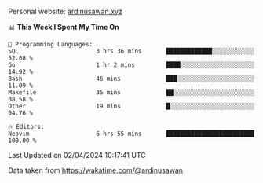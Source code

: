 Personal website: [ardinusawan.xyz](https://ardinusawan.xyz)

<!--START_SECTION:waka-->
📊 **This Week I Spent My Time On** 

```text
💬 Programming Languages: 
SQL                      3 hrs 36 mins       █████████████░░░░░░░░░░░░   52.08 % 
Go                       1 hr 2 mins         ████░░░░░░░░░░░░░░░░░░░░░   14.92 % 
Bash                     46 mins             ███░░░░░░░░░░░░░░░░░░░░░░   11.09 % 
Makefile                 35 mins             ██░░░░░░░░░░░░░░░░░░░░░░░   08.58 % 
Other                    19 mins             █░░░░░░░░░░░░░░░░░░░░░░░░   04.76 % 

🔥 Editors: 
Neovim                   6 hrs 55 mins       █████████████████████████   100.00 % 
```


 Last Updated on 02/04/2024 10:17:41 UTC
<!--END_SECTION:waka-->
Data taken from https://wakatime.com/@ardinusawan
